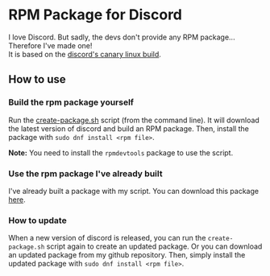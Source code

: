 # RPM Package for Discord
I love Discord. But sadly, the devs don't provide any RPM package... Therefore I've made one!  
It is based on the [discord's canary linux build](https://github.com/crmarsh/discord-linux-bugs).  

## How to use
### Build the rpm package yourself
Run the [create-package.sh](https://github.com/RPM-Outpost/discord/blob/master/create-package.sh) script (from the command line). It will download the latest version of discord and build an RPM package. Then, install the package with `sudo dnf install <rpm file>`.

**Note:** You need to install the `rpmdevtools` package to use the script.

### Use the rpm package I've already built
I've already built a package with my script. You can download this package [here](https://github.com/RPM-Outpost/discord/blob/master/RPMs/x86_64/discord-0.0.10-canary.fc24.x86_64.rpm).

### How to update
When a new version of discord is released, you can run the `create-package.sh` script again to create an updated package. Or you can download an updated package from my github repository. Then, simply install the updated package with `sudo dnf install <rpm file>`.
